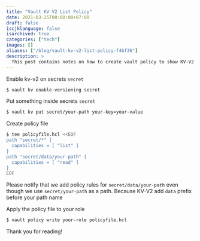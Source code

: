 ```yaml
---
title: "Vault KV V2 List Policy"
date: 2021-03-25T00:00:00+07:00
draft: false
iscjklanguage: false
isarchived: true
categories: ["tech"]
images: []
aliases: ["/blog/vault-kv-v2-list-policy-f4bf36"]
description: >
  This post contains notes on how to create vault policy to show KV-V2 secrets config in Vault UI
---
```


Enable kv-v2 on secrets `secret`

```bash
$ vault kv enable-versioning secret
```

Put something inside secrets `secret`

```bash
$ vault kv put secret/your-path your-key=your-value
```

Create policy file

```bash
$ tee policyfile.hcl <<EOF
path "secret/*" {
  capabilities = [ "list" ]
}
path "secret/data/your-path" {
  capabilities = [ "read" ]
}
EOF
```

Please notify that we add policy rules for `secret/data/your-path` even though we use `secret/your-path` as a path. Because KV-V2 add `data` prefix before your path name

Apply the policy file to your role

```bash
$ vault policy write your-role policyfile.hcl
```

Thank you for reading!
